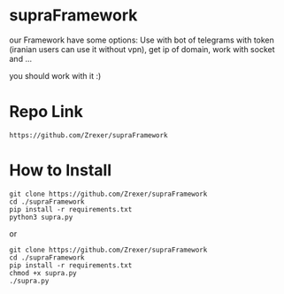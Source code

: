# supraFramework
our Framework have some options: Use with bot of telegrams with token (iranian users can use it without vpn), get ip of domain, work with socket and ...

you should work with it :)

# Repo Link
```
https://github.com/Zrexer/supraFramework
```

# How to Install
```
git clone https://github.com/Zrexer/supraFramework
cd ./supraFramework
pip install -r requirements.txt
python3 supra.py
```
or 
```
git clone https://github.com/Zrexer/supraFramework
cd ./supraFramework
pip install -r requirements.txt
chmod +x supra.py
./supra.py
```
